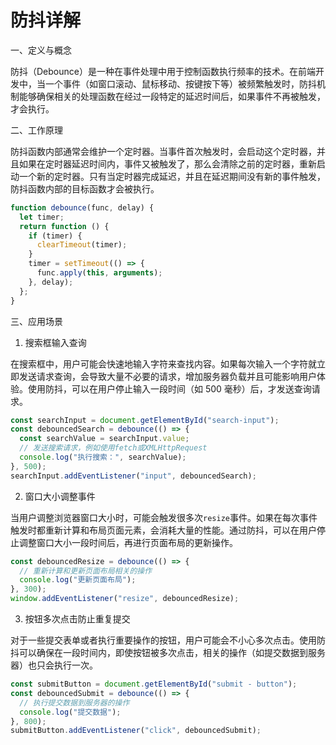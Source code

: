 # 防抖详解

一、定义与概念

防抖（Debounce）是一种在事件处理中用于控制函数执行频率的技术。在前端开发中，当一个事件（如窗口滚动、鼠标移动、按键按下等）被频繁触发时，防抖机制能够确保相关的处理函数在经过一段特定的延迟时间后，如果事件不再被触发，才会执行。

二、工作原理

防抖函数内部通常会维护一个定时器。当事件首次触发时，会启动这个定时器，并且如果在定时器延迟时间内，事件又被触发了，那么会清除之前的定时器，重新启动一个新的定时器。只有当定时器完成延迟，并且在延迟期间没有新的事件触发，防抖函数内部的目标函数才会被执行。

```javascript
function debounce(func, delay) {
  let timer;
  return function () {
    if (timer) {
      clearTimeout(timer);
    }
    timer = setTimeout(() => {
      func.apply(this, arguments);
    }, delay);
  };
}
```

三、应用场景

1. 搜索框输入查询

在搜索框中，用户可能会快速地输入字符来查找内容。如果每次输入一个字符就立即发送请求查询，会导致大量不必要的请求，增加服务器负载并且可能影响用户体验。使用防抖，可以在用户停止输入一段时间（如 500 毫秒）后，才发送查询请求。

```javascript
const searchInput = document.getElementById("search-input");
const debouncedSearch = debounce(() => {
  const searchValue = searchInput.value;
  // 发送搜索请求，例如使用fetch或XMLHttpRequest
  console.log("执行搜索：", searchValue);
}, 500);
searchInput.addEventListener("input", debouncedSearch);
```

2. 窗口大小调整事件

当用户调整浏览器窗口大小时，可能会触发很多次`resize`事件。如果在每次事件触发时都重新计算和布局页面元素，会消耗大量的性能。通过防抖，可以在用户停止调整窗口大小一段时间后，再进行页面布局的更新操作。

```javascript
const debouncedResize = debounce(() => {
  // 重新计算和更新页面布局相关的操作
  console.log("更新页面布局");
}, 300);
window.addEventListener("resize", debouncedResize);
```

3. 按钮多次点击防止重复提交

对于一些提交表单或者执行重要操作的按钮，用户可能会不小心多次点击。使用防抖可以确保在一段时间内，即使按钮被多次点击，相关的操作（如提交数据到服务器）也只会执行一次。

```javascript
const submitButton = document.getElementById("submit - button");
const debouncedSubmit = debounce(() => {
  // 执行提交数据到服务器的操作
  console.log("提交数据");
}, 800);
submitButton.addEventListener("click", debouncedSubmit);
```
